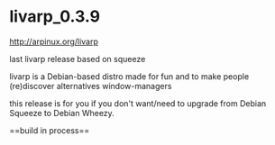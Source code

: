 livarp_0.3.9
============
http://arpinux.org/livarp

last livarp release based on squeeze

livarp is a Debian-based distro made for fun and to make people (re)discover alternatives window-managers

this release is for you if you don't want/need to upgrade from Debian Squeeze to Debian Wheezy.

==build in process==